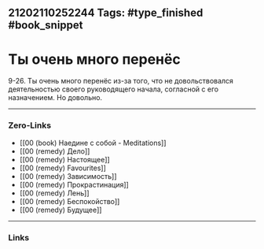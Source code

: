 21202110252244
Tags: #type_finished #book_snippet 
---
# Ты очень много перенёс

 9-26. Ты очень много перенёс из-за того, что не довольствовался деятельностью своего руководящего начала, согласной с его назначением. Но довольно. 

---
### Zero-Links
 - [[00 (book) Наедине с собой - Meditations]]
 - [[00 (remedy) Дело]]
 - [[00 (remedy) Настоящее]]
 - [[00 (remedy) Favourites]]
 - [[00 (remedy) Зависимость]]
 - [[00 (remedy) Прокрастинация]]
 - [[00 (remedy) Лень]]
 - [[00 (remedy) Беспокойство]]
 - [[00 (remedy) Будущее]]
---
### Links
